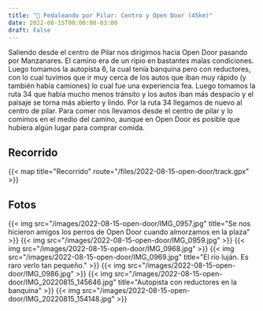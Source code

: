 ```yaml
---
title: "🚴 Pedaleando por Pilar: Centro y Open Door (45km)"
date: 2022-08-15T00:00:00-03:00
draft: False
---
```


Saliendo desde el centro de Pilar nos dirigimos hacia Open Door pasando por Manzanares. El camino era de un ripio en bastantes malas condiciones. 
Luego tomamos la autopista 6, la cual tenía banquina pero con reductores, con lo cual tuvimos que ir muy cerca de los autos que iban muy rápido (y también había camiones) lo cual fue una experiencia fea. Luego tomamos la ruta 34 que había mucho menos tránsito y los autos iban más despacio y el paisaje se torna más abierto y lindo. Por la ruta 34 llegamos de nuevo al centro de pilar.
Para comer nos llevamos desde el centro de pilar y lo comimos en el medio del camino, aunque en Open Door es posible que hubiera algún lugar para comprar comida.

## Recorrido
{{< map title="Recorrido" route="/files/2022-08-15-open-door/track.gpx" >}}

## Fotos
{{< img src="/images/2022-08-15-open-door/IMG_0957.jpg" title="Se nos hicieron amigos los perros de Open Door cuando almorzamos en la plaza" >}}
{{< img src="/images/2022-08-15-open-door/IMG_0959.jpg" >}}
{{< img src="/images/2022-08-15-open-door/IMG_0968.jpg" >}}
{{< img src="/images/2022-08-15-open-door/IMG_0969.jpg" title="El río luján. Es raro verlo tan pequeño." >}}
{{< img src="/images/2022-08-15-open-door/IMG_0986.jpg" >}}
{{< img src="/images/2022-08-15-open-door/IMG_20220815_145646.jpg" title="Autopista con reductores en la banquina" >}}
{{< img src="/images/2022-08-15-open-door/IMG_20220815_154148.jpg" >}}